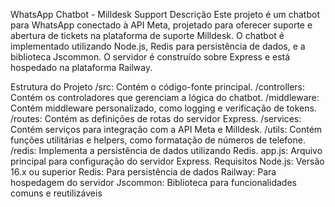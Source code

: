 WhatsApp Chatbot - Milldesk Support
Descrição
Este projeto é um chatbot para WhatsApp conectado à API Meta, projetado para oferecer suporte e abertura de tickets na plataforma de suporte Milldesk. O chatbot é implementado utilizando Node.js, Redis para persistência de dados, e a biblioteca Jscommon. O servidor é construído sobre Express e está hospedado na plataforma Railway.

Estrutura do Projeto
/src: Contém o código-fonte principal.
/controllers: Contém os controladores que gerenciam a lógica do chatbot.
/middleware: Contém middleware personalizado, como logging e verificação de tokens.
/routes: Contém as definições de rotas do servidor Express.
/services: Contém serviços para integração com a API Meta e Milldesk.
/utils: Contém funções utilitárias e helpers, como formatação de números de telefone.
/redis: Implementa a persistência de dados utilizando Redis.
app.js: Arquivo principal para configuração do servidor Express.
Requisitos
Node.js: Versão 16.x ou superior
Redis: Para persistência de dados
Railway: Para hospedagem do servidor
Jscommon: Biblioteca para funcionalidades comuns e reutilizáveis

